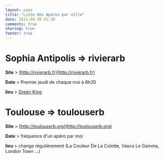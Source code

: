 ```yaml
---
layout: page
title: "Liste des Apéros par ville"
date: 2011-09-30 01:38
comments: true
sharing: true
footer: true
---
```


Sophia Antipolis => rivierarb
=
**Site** > [http://rivierarb.fr](http://rivierarb.fr)

**Date** > Premier jeudi de chaque moi à 6h30

**lieu** > [Green King](http://www.openstreetmap.org/?lat=43.618463&lon=7.0753385&zoom=18&layers=M&mlat=43.61858&mlon=7.07508)


Toulouse => toulouserb
=
**Site** > [http://toulouserb.org](http://toulouserb.org)

**Date** > fréquence d'un apéro par moi

**lieu** > change régulièrement (La Couleur De La Culotte, Vasco Le Gamma, London Town ...)
